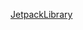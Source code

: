 [JetpackLibrary](https://admitted-guppy-255.notion.site/Jetpack-Library-2025e09041be80ba9b81ee7ffaafe1b7?source=copy_link)
